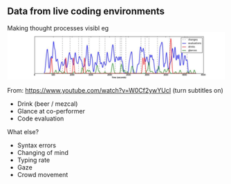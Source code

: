 ## Data from live coding environments

Making thought processes visibl
eg
![livecodethoughtdata](./images/livecodethoughtdata.jpg)

From: https://www.youtube.com/watch?v=W0Cf2ywYUcI
(turn subtitles on)

- Drink (beer / mezcal)
- Glance at co-performer
- Code evaluation


What else?

- Syntax errors
- Changing of mind
- Typing rate
- Gaze
- Crowd movement
